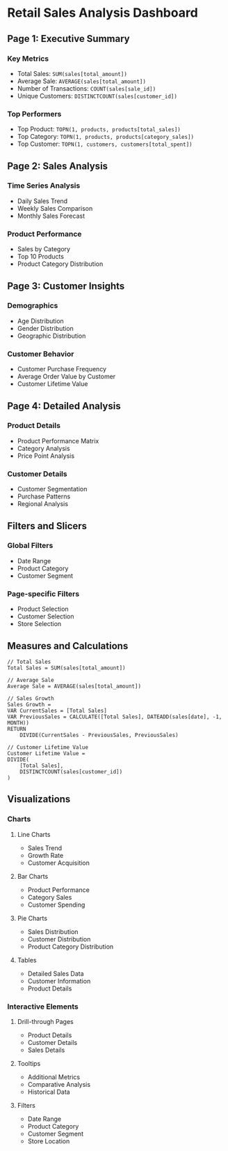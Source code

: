 # Retail Sales Analysis Dashboard

## Page 1: Executive Summary
### Key Metrics
- Total Sales: `SUM(sales[total_amount])`
- Average Sale: `AVERAGE(sales[total_amount])`
- Number of Transactions: `COUNT(sales[sale_id])`
- Unique Customers: `DISTINCTCOUNT(sales[customer_id])`

### Top Performers
- Top Product: `TOPN(1, products, products[total_sales])`
- Top Category: `TOPN(1, products, products[category_sales])`
- Top Customer: `TOPN(1, customers, customers[total_spent])`

## Page 2: Sales Analysis
### Time Series Analysis
- Daily Sales Trend
- Weekly Sales Comparison
- Monthly Sales Forecast

### Product Performance
- Sales by Category
- Top 10 Products
- Product Category Distribution

## Page 3: Customer Insights
### Demographics
- Age Distribution
- Gender Distribution
- Geographic Distribution

### Customer Behavior
- Customer Purchase Frequency
- Average Order Value by Customer
- Customer Lifetime Value

## Page 4: Detailed Analysis
### Product Details
- Product Performance Matrix
- Category Analysis
- Price Point Analysis

### Customer Details
- Customer Segmentation
- Purchase Patterns
- Regional Analysis

## Filters and Slicers
### Global Filters
- Date Range
- Product Category
- Customer Segment

### Page-specific Filters
- Product Selection
- Customer Selection
- Store Selection

## Measures and Calculations
```dax
// Total Sales
Total Sales = SUM(sales[total_amount])

// Average Sale
Average Sale = AVERAGE(sales[total_amount])

// Sales Growth
Sales Growth = 
VAR CurrentSales = [Total Sales]
VAR PreviousSales = CALCULATE([Total Sales], DATEADD(sales[date], -1, MONTH))
RETURN
    DIVIDE(CurrentSales - PreviousSales, PreviousSales)

// Customer Lifetime Value
Customer Lifetime Value = 
DIVIDE(
    [Total Sales],
    DISTINCTCOUNT(sales[customer_id])
)
```

## Visualizations
### Charts
1. Line Charts
   - Sales Trend
   - Growth Rate
   - Customer Acquisition

2. Bar Charts
   - Product Performance
   - Category Sales
   - Customer Spending

3. Pie Charts
   - Sales Distribution
   - Customer Distribution
   - Product Category Distribution

4. Tables
   - Detailed Sales Data
   - Customer Information
   - Product Details

### Interactive Elements
1. Drill-through Pages
   - Product Details
   - Customer Details
   - Sales Details

2. Tooltips
   - Additional Metrics
   - Comparative Analysis
   - Historical Data

3. Filters
   - Date Range
   - Product Category
   - Customer Segment
   - Store Location 